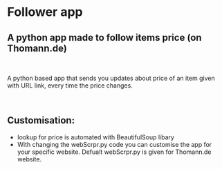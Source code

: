 # Follower app

## A python app made to follow items price (on Thomann.de)

</br>

A python based app that sends you updates about price of an item given with URL link, every time the price changes. 

</br>

## Customisation:
- lookup for price is automated with BeautifulSoup libary
- With changing the webScrpr.py code you can customise the app for your specific website. Defualt webScrpr.py is given for Thomann.de website.